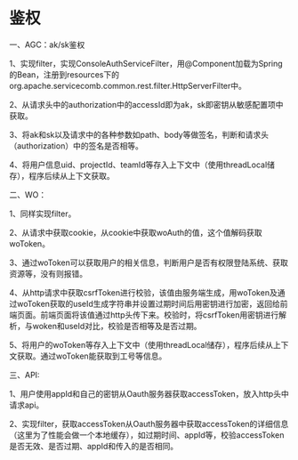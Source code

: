 # 鉴权
一、AGC：ak/sk鉴权

1、实现filter，实现ConsoleAuthServiceFilter，用@Component加载为Spring的Bean，注册到resources下的org.apache.servicecomb.common.rest.filter.HttpServerFilter中。

2、从请求头中的authorization中的accessId即为ak，sk即密钥从敏感配置项中获取。

3、将ak和sk以及请求中的各种参数如path、body等做签名，判断和请求头（authorization）中的签名是否相等。

4、将用户信息uid、projectId、teamId等存入上下文中（使用threadLocal储存），程序后续从上下文获取。

二、WO：

1、同样实现filter。

2、从请求中获取cookie，从cookie中获取woAuth的值，这个值解码获取woToken。

3、通过woToken可以获取用户的相关信息，判断用户是否有权限登陆系统、获取资源等，没有则报错。

4、从http请求中获取csrfToken进行校验，该值由服务端生成，用woToken及通过woToken获取的useId生成字符串并设置过期时间后用密钥进行加密，返回给前端页面。前端页面将该值通过http头传下来。校验时，将csrfToken用密钥进行解析，与woken和useId对比，校验是否相等及是否过期。

5、将用户的woToken等存入上下文中（使用threadLocal储存），程序后续从上下文获取。通过woToken能获取到工号等信息。

三、API:

1、用户使用appId和自己的密钥从Oauth服务器获取accessToken，放入http头中请求api。

2、实现filter，获取accessToken从Oauth服务器中获取accessToken的详细信息（这里为了性能会做一个本地缓存），如过期时间、appId等，校验accessToken是否无效、是否过期、appId和传入的是否相同。
